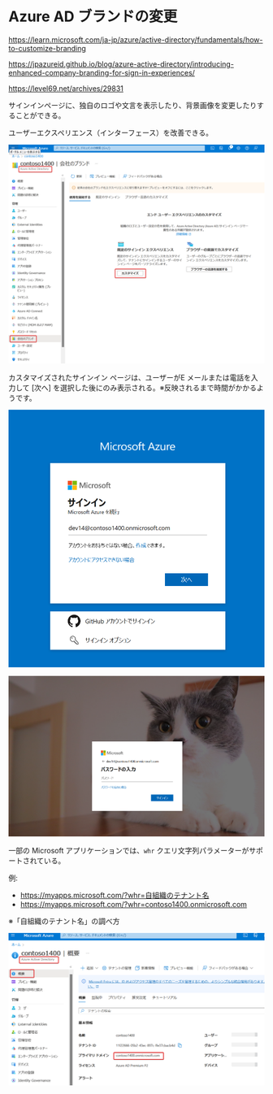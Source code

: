 # Azure AD ブランドの変更

https://learn.microsoft.com/ja-jp/azure/active-directory/fundamentals/how-to-customize-branding

https://jpazureid.github.io/blog/azure-active-directory/introducing-enhanced-company-branding-for-sign-in-experiences/

https://level69.net/archives/29831

サインインページに、独自のロゴや文言を表示したり、背景画像を変更したりすることができる。

ユーザーエクスペリエンス（インターフェース）を改善できる。

![](images/ss-2023-02-28-09-04-23.png)

カスタマイズされたサインイン ページは、ユーザーがE メールまたは電話を入力して [次へ] を選択した後にのみ表示される。※反映されるまで時間がかかるようです。


![](images/ss-2023-02-28-09-46-08.png)

![](images/ss-2023-02-28-09-46-29.png)

一部の Microsoft アプリケーションでは、`whr` クエリ文字列パラメーターがサポートされている。

例:
- https://myapps.microsoft.com/?whr=自組織のテナント名
- https://myapps.microsoft.com/?whr=contoso1400.onmicrosoft.com

※「自組織のテナント名」の調べ方

![](images/ss-2023-02-28-09-21-54.png)